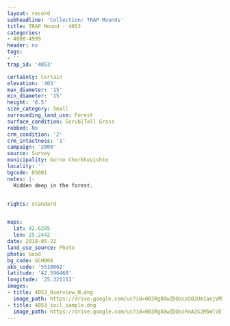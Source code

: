 ```yaml
---
layout: record
subheadline: 'Collection: TRAP Mounds'
title: TRAP Mound - 4053
categories:
- 4000-4999
header: no
tags:
- ''
trap_id: '4053'

certainty: Certain
elevation: '403'
max_diameter: '15'
min_diameter: '15'
height: '0.5'
size_category: Small
surrounding_land_use: Forest
surface_condition: Scrub|Tall Grass
robbed: No
crm_condition: '2'
crm_intactness: '1'
campaign: '2009'
source: Survey
municipality: Gorno Cherkhovishte
locality: ''
bgcode: DS001
notes: |-
  Hidden deep in the forest.


rights: standard


maps:
  lat: 42.6285
  lon: 25.2442
date: 2018-05-22
land_use_source: Photo
photo: Good
bg_code: GCH008
akb_code: '5510062'
latitude: '42.596468'
longitude: '25.321153'
images:
- title: 4053_Overview_N.dng
  image_path: https://drive.google.com/uc?id=0B3Rg88wZDQscaS02Um1aejVMTFk
- title: 4053_soil_sample.dng
  image_path: https://drive.google.com/uc?id=0B3Rg88wZDQscRnA3S2M5WlVETVE
---
```

